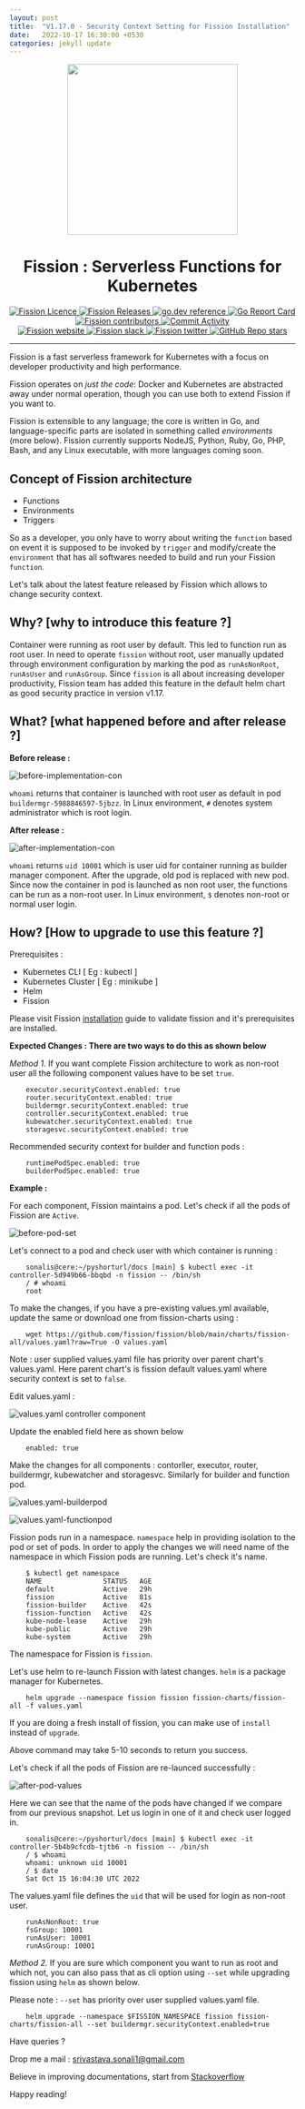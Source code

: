 ```yaml
---
layout: post
title:  "V1.17.0 - Security Context Setting for Fission Installation"
date:   2022-10-17 16:30:00 +0530
categories: jekyll update
---
```

<p align="center">
  <img src="https://fission.io/images/logo-gh.svg" width="300" />
  <br>
  <h1 align="center">Fission : Serverless Functions for Kubernetes</h1>
</p>

<p align="center">
  <a href="https://github.com/fission/fission/blob/main/LICENSE">
    <img alt="Fission Licence" src="https://img.shields.io/github/license/fission/fission">
  </a>
  <a href="https://github.com/fission/fission/releases">
    <img alt="Fission Releases" src="https://img.shields.io/github/release-pre/fission/fission.svg">
  </a>
  <a href="https://pkg.go.dev/github.com/fission/fission">
    <img alt="go.dev reference" src="https://img.shields.io/badge/go.dev-reference-007d9c?logo=go&logoColor=white">
  </a>
  <a href="https://goreportcard.com/report/github.com/fission/fission">
    <img src="https://goreportcard.com/badge/github.com/fission/fission" alt="Go Report Card" />
  </a>
  <a href="https://github.com/fission/fission/graphs/contributors">
    <img alt="Fission contributors" src="https://img.shields.io/github/contributors/fission/fission">
  </a>
  <a href="https://github.com/fission/fission/commits/main">
    <img alt="Commit Activity" src="https://img.shields.io/github/commit-activity/m/fission/fission">
  </a>
  <br>
  <a href="https://fission.io/">
    <img alt="Fission website" src="https://img.shields.io/badge/website-fission.io-blue">
  </a>
  <a href="https://fission.io/slack">
    <img alt="Fission slack" src="https://badgen.net/badge/slack/Fission?icon=slack">
  </a>
  <a href="https://twitter.com/fissionio">
    <img alt="Fission twitter" src="https://img.shields.io/twitter/follow/fissionio?style=social">
  </a>
  <a href="https://github.com/fission/fission">
    <img alt="GitHub Repo stars" src="https://img.shields.io/github/stars/fission/fission?style=social">
  </a>
</p>

---

Fission is a fast serverless framework for Kubernetes with a focus on
developer productivity and high performance.

Fission operates on _just the code_: Docker and Kubernetes are
abstracted away under normal operation, though you can use both to
extend Fission if you want to.

Fission is extensible to any language; the core is written in Go, and
language-specific parts are isolated in something called
_environments_ (more below).  Fission currently supports NodeJS, Python, Ruby, Go, 
PHP, Bash, and any Linux executable, with more languages coming soon.

## Concept of Fission architecture

- Functions
- Environments
- Triggers

So as a developer, you only have to worry about writing the `function` based on
event it is supposed to be invoked by `trigger` and modify/create the
`environment` that has all softwares needed to build and run your Fission
`function`.

Let's talk about the latest feature released by Fission which allows to change
security context.


## Why? [why to introduce this feature ?]

Container were running as root user by default. This led to function run as
root user. In need to operate `fission` without root, user manually updated
through environment configuration by marking the pod as `runAsNonRoot`,
`runAsUser` and `runAsGroup`. Since `fission` is all about increasing developer
productivity, Fission team has added this feature in the default helm chart as
good security practice in version v1\.17.


## What? [what happened before and after release ?]

**Before release :**

![before-implementation-con](/assets/before-con-set.png "before-implementation-con")

`whoami` returns that container is launched with root user as default in pod
`buildermgr-5988846597-5jbzz`. In Linux environment, `#` denotes system administrator
which is root login.


**After release :**

![after-implementation-con](/assets/after-con-set.png)

`whoami` returns `uid 10001` which is user uid for container running as builder
manager component. After the upgrade, old pod is replaced with new pod. Since
now the container in pod is launched as non root user, the functions can be run
as a non-root user. In Linux environment, `$` denotes non-root or normal user
login.


## How? [How to upgrade to use this feature ?]

Prerequisites :

- Kubernetes CLI [ Eg : kubectl ]
- Kubernetes Cluster [ Eg : minikube ]
- Helm
- Fission

Please visit Fission [installation](https://fission.io/docs/installation/) guide to validate fission and
it's prerequisites are installed.


**Expected Changes : There are two ways to do this as shown below**

*Method 1.* If you want complete Fission architecture to work as non-root user all the
following component values have to be set `true`.

```
    executor.securityContext.enabled: true
    router.securityContext.enabled: true
    buildermgr.securityContext.enabled: true
    controller.securityContext.enabled: true
    kubewatcher.securityContext.enabled: true
    storagesvc.securityContext.enabled: true
```

Recommended security context for builder and function pods :

```
    runtimePodSpec.enabled: true
    builderPodSpec.enabled: true
```

**Example :** 

For each component, Fission maintains a pod. Let's check if all the pods of Fission are `Active`.

![before-pod-set](/assets/before-pod-set.png)

Let's connect to a pod and check user with which container is running :

```
    sonalis@cere:~/pyshorturl/docs [main] $ kubectl exec -it controller-5d949b66-bbqbd -n fission -- /bin/sh
    / # whoami
    root
```

To make the changes, if you have a pre-existing values.yml available, update the same
or download one from fission-charts using :

```
    wget https://github.com/fission/fission/blob/main/charts/fission-all/values.yaml?raw=True -O values.yaml
```

Note : user supplied values.yaml file has priority over parent chart's
values.yaml. Here parent chart's is fission default values.yaml where security
context is set to `false`.

Edit values.yaml :

![values.yaml controller component](/assets/values-yaml-before.png)

Update the enabled field here as shown below

```
    enabled: true
```

Make the changes for all components : contorller, executor, router, buildermgr,
kubewatcher and storagesvc. Similarly for builder and function pod.

![values.yaml-builderpod](/assets/values-yaml-builderpod-after.png)

![values.yaml-functionpod](/assets/values-yaml-runtimepod-after.png)


Fission pods run in a namespace. `namespace` help in providing isolation to the
pod or set of pods. In order to apply the changes we will need name of the
namespace in which Fission pods are running. Let's check it's name.

```
    $ kubectl get namespace
    NAME               STATUS   AGE
    default            Active   29h
    fission            Active   81s
    fission-builder    Active   42s
    fission-function   Active   42s
    kube-node-lease    Active   29h
    kube-public        Active   29h
    kube-system        Active   29h
```

The namespace for Fission is `fission`.

Let's use helm to re-launch Fission with latest changes. `helm` is a package
manager for Kubernetes.

```
    helm upgrade --namespace fission fission fission-charts/fission-all -f values.yaml
```

If you are doing a fresh install of fission, you can make use of `install`
instead of `upgrade`.

Above command may take 5-10 seconds to return you success.

Let's check if all the pods of Fission are re-launced successfully :

![after-pod-values](/assets/after-values-pod.png)

Here we can see that the name of the pods have changed if we compare from our
previous snapshot. Let us login in one of it and check user logged in.

```
    sonalis@cere:~/pyshorturl/docs [main] $ kubectl exec -it controller-5b4b9cfcdb-tjtb6 -n fission -- /bin/sh
    / $ whoami
    whoami: unknown uid 10001
    / $ date
    Sat Oct 15 16:04:30 UTC 2022
```

The values.yaml file defines the `uid` that will be used for login as non-root
user.
```
    runAsNonRoot: true
    fsGroup: 10001
    runAsUser: 10001
    runAsGroup: 10001
```

*Method 2.* If you are sure which component you want to run as root and which
not, you can also pass that as cli option using `--set` while upgrading fission
using `helm` as shown below. 

Please note : `--set` has priority over user supplied values.yaml file.

```
    helm upgrade --namespace $FISSION_NAMESPACE fission fission-charts/fission-all --set buildermgr.securityContext.enabled=true
```

Have queries ?

Drop me a mail : srivastava.sonali1@gmail.com

Believe in improving documentations, start from [Stackoverflow](https://stackoverflow.com/users/5043833/sonali-srivastava)

Happy reading!
